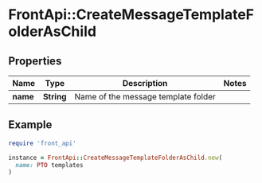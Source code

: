 # FrontApi::CreateMessageTemplateFolderAsChild

## Properties

| Name | Type | Description | Notes |
| ---- | ---- | ----------- | ----- |
| **name** | **String** | Name of the message template folder |  |

## Example

```ruby
require 'front_api'

instance = FrontApi::CreateMessageTemplateFolderAsChild.new(
  name: PTO templates
)
```


